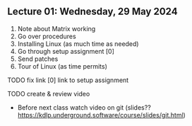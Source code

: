 ## Lecture 01: Wednesday, 29 May 2024

1. Note about Matrix working
1. Go over procedures
1. Installing Linux (as much time as needed)
  1. Go through setup assignment [0]
  1. Send patches
1. Tour of Linux (as time permits)

TODO fix link
[0] link to setup assignment

TODO create & review video
* Before next class watch video on git (slides?? <https://kdlp.underground.software/course/slides/git.html>)
